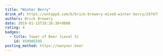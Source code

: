 ```yaml
---
title: "Winter Berry"
drink_of: https://untappd.com/b/brick-brewery-mixed-winter-berry/2974799
authors: Brick Brewery
date: 2019-01-15T18:26:30+0000
rating: 4
badges:
  - title: Tower of Beer (Level 5)
    id: 450905595
posting_method: https://ownyour.beer
---
```

